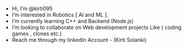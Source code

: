 -  Hi, I’m @kirti095
-  I’m interested in Robotics [ AI and ML ].                                                                                     
-  I’m currently learning C++ and Backend (Node.js)
-  I’m looking to collaborate on Web development projects Like ( coding games , clones  etc.)
-  Reach me through my linkedIn Account - (Kirti Solanki)

<!---
kirti095/kirti095 is a ✨ special ✨ repository because its `README.md` (this file) appears on your GitHub profile.
You can click the Preview link to take a look at your changes.
--->
